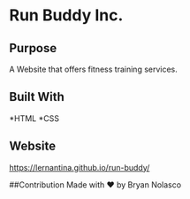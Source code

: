 # Run Buddy Inc.

## Purpose

A Website that offers fitness training services.

## Built With

*HTML
*CSS

## Website

https://lernantina.github.io/run-buddy/

##Contribution
Made with ❤️ by Bryan Nolasco
